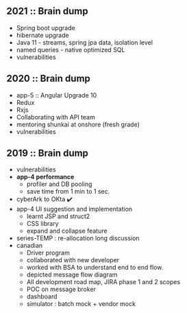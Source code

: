 ## 2021 :: Brain dump
- Spring boot upgrade
- hibernate upgrade
- Java 11 - streams, spring jpa data, isolation level
- named queries - native optimized SQL
- vulnerabilities

## 2020 :: Brain dump
- app-5 :: Angular Upgrade 10
- Redux
- Rxjs
- Collaborating with API team
- mentoring shunkai at onshore (fresh grade)
- vulnerabilities

## 2019 :: Brain dump
- vulnerabilities
- **app-4 performance**
   - profiler and DB pooling
   - save time from 1 min to 1 sec.
- cyberArk to OKta ✔️
- app-4 UI suggestion and implementation
   - learnt JSP and struct2 
   - CSS library
   - expand and collapse feature
- series-TEMP : re-allocation long discussion 
- canadian
    - Driver program
    - collaborated with new developer
    - worked with BSA to understand end to end flow.
    - depicted message flow diagram
    - All development road map, JIRA phase 1 and 2 scopes
    - POC on message broker
    - dashboard
    - simulator : batch mock + vendor mock

